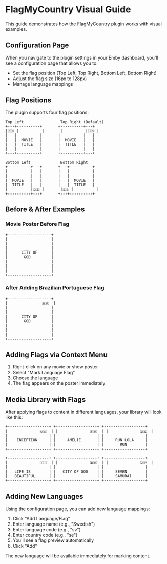 # FlagMyCountry Visual Guide

This guide demonstrates how the FlagMyCountry plugin works with visual examples.

## Configuration Page

When you navigate to the plugin settings in your Emby dashboard, you'll see a configuration page that allows you to:

- Set the flag position (Top Left, Top Right, Bottom Left, Bottom Right)
- Adjust the flag size (16px to 128px)
- Manage language mappings

## Flag Positions

The plugin supports four flag positions:

```
Top Left                Top Right (Default)
+---+----------+       +----------+---+
|🇫🇷 |          |       |          |🇺🇸 |
|   |          |       |          |   |
|   |  MOVIE   |       |  MOVIE   |   |
|   |  TITLE   |       |  TITLE   |   |
|   |          |       |          |   |
+---+----------+       +----------+---+

Bottom Left             Bottom Right
+----------+---+       +---+----------+
|          |   |       |   |          |
|          |   |       |   |          |
|  MOVIE   |   |       |   |  MOVIE   |
|  TITLE   |   |       |   |  TITLE   |
|          |🇩🇪 |       |🇪🇸 |          |
+----------+---+       +---+----------+
```

## Before & After Examples

### Movie Poster Before Flag
```
+-------------------+
|                   |
|                   |
|                   |
|      CITY OF      |
|       GOD         |
|                   |
|                   |
|                   |
+-------------------+
```

### After Adding Brazilian Portuguese Flag
```
+-------------------+
|               🇧🇷  |
|                   |
|                   |
|      CITY OF      |
|       GOD         |
|                   |
|                   |
|                   |
+-------------------+
```

## Adding Flags via Context Menu

1. Right-click on any movie or show poster
2. Select "Mark Language Flag"
3. Choose the language
4. The flag appears on the poster immediately

## Media Library with Flags

After applying flags to content in different languages, your library will look like this:

```
+------------------+ +------------------+ +------------------+
|              🇺🇸  | |              🇫🇷  | |              🇩🇪  |
|                  | |                  | |                  |
|    INCEPTION     | |     AMÉLIE       | |     RUN LOLA     |
|                  | |                  | |       RUN        |
+------------------+ +------------------+ +------------------+

+------------------+ +------------------+ +------------------+
|              🇮🇹  | |              🇧🇷  | |              🇯🇵  |
|                  | |                  | |                  |
|   LIFE IS        | |   CITY OF GOD    | |     SEVEN        |
|   BEAUTIFUL      | |                  | |     SAMURAI      |
+------------------+ +------------------+ +------------------+
```

## Adding New Languages

Using the configuration page, you can add new language mappings:

1. Click "Add Language/Flag"
2. Enter language name (e.g., "Swedish")
3. Enter language code (e.g., "sv")
4. Enter country code (e.g., "se")
5. You'll see a flag preview automatically
6. Click "Add"

The new language will be available immediately for marking content.
